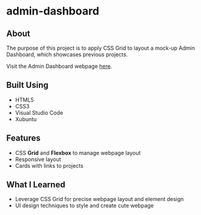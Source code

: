 # admin-dashboard

## About
The purpose of this project is to apply CSS Grid to layout a mock-up Admin Dashboard, which showcases previous projects.

Visit the Admin Dashboard webpage [here](https://hojinchang.github.io/admin-dashboard/).

## Built Using

- HTML5
- CSS3
- Visual Studio Code
- Xubuntu

## Features
- CSS **Grid** and **Flexbox** to manage webpage layout
- Responsive layout
- Cards with links to projects

## What I Learned
- Leverage CSS Grid for precise webpage layout and element design
- UI design techniques to style and create cute webpage